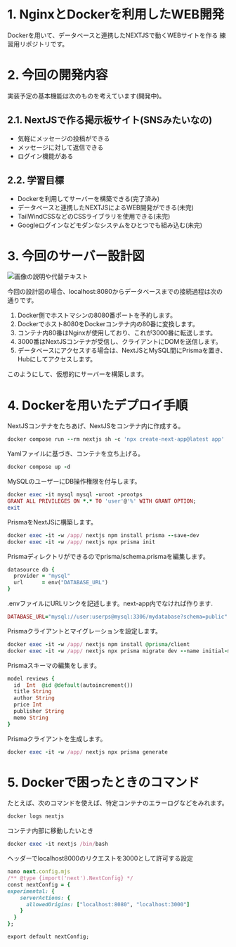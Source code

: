 # 1. NginxとDockerを利用したWEB開発

Dockerを用いて、データベースと連携したNEXTJSで動くWEBサイトを作る
練習用リポジトリです。

# 2. 今回の開発内容
実装予定の基本機能は次のものを考えています(開発中)。
## 2.1. NextJSで作る掲示板サイト(SNSみたいなの)
- 気軽にメッセージの投稿ができる
- メッセージに対して返信できる
- ログイン機能がある
## 2.2. 学習目標
- Dockerを利用してサーバーを構築できる(完了済み)
- データベースと連携したNEXTJSによるWEB開発ができる(未完)
- TailWindCSSなどのCSSライブラリを使用できる(未完)
- Googleログインなどモダンなシステムをひとつでも組み込む(未完)

# 3. 今回のサーバー設計図
![画像の説明や代替テキスト](https://work.aafox.net/dataimg/nextjsproject.png)

今回の設計図の場合、localhost:8080からデータベースまでの接続過程は次の通りです。
1. Docker側でホストマシンの8080番ポートを予約します。
1. Dockerでホスト8080をDockerコンテナ内の80番に変換します。
1. コンテナ内80番はNginxが使用しており、これが3000番に転送します。
1. 3000番はNextJSコンテナが受信し、クライアントにDOMを送信します。
1. データベースにアクセスする場合は、NextJSとMySQL間にPrismaを置き、Hubにしてアクセスします。

このようにして、仮想的にサーバーを構築します。

# 4. Dockerを用いたデプロイ手順
NextJSコンテナをたちあげ、NextJSをコンテナ内に作成する。
```ruby:qiita.rb
docker compose run --rm nextjs sh -c 'npx create-next-app@latest app'
```
Yamlファイルに基づき、コンテナを立ち上げる。
```ruby:qiita.rb
docker compose up -d
```
MySQLのユーザーにDB操作権限を付与します。
```ruby:qiita.rb
docker exec -it mysql mysql -uroot -prootps
GRANT ALL PRIVILEGES ON *.* TO 'user'@'%' WITH GRANT OPTION;
exit
```
PrismaをNextJSに構築します。
```ruby:qiita.rb
docker exec -it -w /app/ nextjs npm install prisma --save-dev
docker exec -it -w /app/ nextjs npx prisma init
```
Prismaディレクトリができるのでprisma/schema.prismaを編集します。
```ruby:qiita.rb
datasource db {
  provider = "mysql"
  url      = env("DATABASE_URL")
}
```
.envファイルにURLリンクを記述します。next-app内でなければ作ります.
```ruby:qiita.rb
DATABASE_URL="mysql://user:userps@mysql:3306/mydatabase?schema=public"
```
Prismaクライアントとマイグレーションを設定します。
```ruby:qiita.rb
docker exec -it -w /app/ nextjs npm install @prisma/client
docker exec -it -w /app/ nextjs npx prisma migrate dev --name initial-migration
```
Prismaスキーマの編集をします。
```ruby:qiita.rb
model reviews {
  id  Int  @id @default(autoincrement())
  title String
  author String
  price Int
  publisher String
  memo String
}
```
Prismaクライアントを生成します。
```ruby:qiita.rb
docker exec -it -w /app/ nextjs npx prisma generate
```

# 5. Dockerで困ったときのコマンド
たとえば、次のコマンドを使えば、特定コンテナのエラーログなどをみれます。
```ruby:qiita.rb
docker logs nextjs
```
コンテナ内部に移動したいとき
```ruby:qiita.rb
docker exec -it nextjs /bin/bash
```
ヘッダーでlocalhost8000のリクエストを3000として許可する設定
```ruby:qiita.rb
nano next.config.mjs
/** @type {import('next').NextConfig} */
const nextConfig = {
experimental: {
    serverActions: {
      allowedOrigins: ["localhost:8080", "localhost:3000"]
    }
  }
};

export default nextConfig;
```
